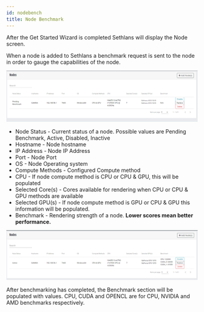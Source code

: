 ```yaml
---
id: nodebench
title: Node Benchmark
---
```

After the Get Started Wizard is completed Sethlans will display the Node screen.  

When a node is added to Sethlans a benchmark request is sent to the node in order to gauge the capabilities of the node.

![nodes](assets/gswizard/node.PNG)
* Node Status - Current status of a node. Possible values are Pending Benchmark, Active, Disabled, Inactive
* Hostname - Node hostname
* IP Address - Node IP Address
* Port - Node Port
* OS - Node Operating system
* Compute Methods - Configured Compute method
* CPU - If node compute method is CPU or CPU & GPU, this will be populated
* Selected Core(s) - Cores available for rendering when CPU or CPU & GPU methods are available
* Selected GPU(s) - If node compute method is GPU or CPU & GPU this information will be populated.
* Benchmark - Rendering strength of a node.  **Lower scores mean better performance.**


![benchmark](assets/gswizard/benchmark_complete.PNG)

After benchmarking has completed, the Benchmark section will be populated with values. CPU, CUDA and OPENCL are for CPU, NVIDIA and AMD benchmarks respectively.
